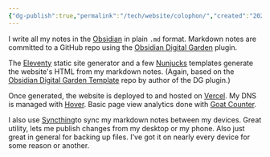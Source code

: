 ```yaml
---
{"dg-publish":true,"permalink":"/tech/website/colophon/","created":"2024-08-15","updated":"2024-08-16"}
---
```



I write all my notes in the [Obsidian](https://obsidian.md/) in plain `.md` format. Markdown notes are committed to a GitHub repo using the [Obsidian Digital Garden](https://github.com/oleeskild/obsidian-digital-garden) plugin.

The [Eleventy](https://www.11ty.dev/) static site generator and a few [Nunjucks](https://mozilla.github.io/nunjucks/) templates generate the website's HTML from my markdown notes. (Again, based on the [Obsidian Digital Garden Template](https://github.com/oleeskild/digitalgarden) repo by author of the DG plugin.)

Once generated, the website is deployed to and hosted on [Vercel](https://vercel.com/). My DNS is managed with [Hover](https://www.hover.com/). Basic page view analytics done with [Goat Counter](https://www.goatcounter.com/).

I also use [Syncthing](https://syncthing.net/)to sync my markdown notes between my devices. Great utility, lets me publish changes from my desktop or my phone. Also just great in general for backing up files. I've got it on nearly every device for some reason or another.

